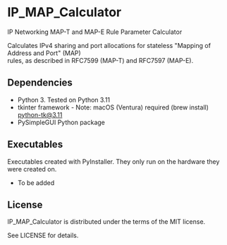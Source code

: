 # IP_MAP_Calculator

IP Networking MAP-T and MAP-E Rule Parameter Calculator

Calculates IPv4 sharing and port allocations for stateless "Mapping of Address and Port" (MAP)  
rules, as described in RFC7599 (MAP-T) and RFC7597 (MAP-E).

## Dependencies

* Python 3. Tested on Python 3.11
* tkinter framework - Note: macOS (Ventura) required (brew install) python-tk@3.11
* PySimpleGUI Python package

## Executables

Executables created with PyInstaller. They only run on the hardware they were created on.

* To be added

## License

IP_MAP_Calculator is distributed under the terms of the MIT license.

See LICENSE for details.
